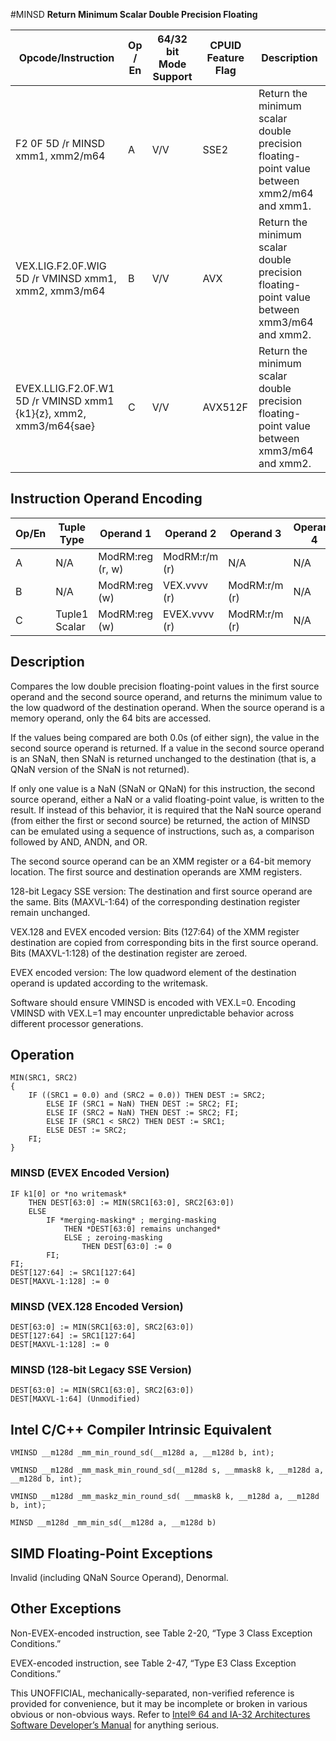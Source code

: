 #MINSD
**Return Minimum Scalar Double Precision Floating**

| Opcode/Instruction                                                | Op / En | 64/32 bit Mode Support | CPUID Feature Flag | Description                                                                                |
| ----------------------------------------------------------------- | ------- | ---------------------- | ------------------ | ------------------------------------------------------------------------------------------ |
| F2 0F 5D /r MINSD xmm1, xmm2/m64                                  | A       | V/V                    | SSE2               | Return the minimum scalar double precision floating-point value between xmm2/m64 and xmm1. |
| VEX.LIG.F2.0F.WIG 5D /r VMINSD xmm1, xmm2, xmm3/m64               | B       | V/V                    | AVX                | Return the minimum scalar double precision floating-point value between xmm3/m64 and xmm2. |
| EVEX.LLIG.F2.0F.W1 5D /r VMINSD xmm1 {k1}{z}, xmm2, xmm3/m64{sae} | C       | V/V                    | AVX512F            | Return the minimum scalar double precision floating-point value between xmm3/m64 and xmm2. |

## Instruction Operand Encoding

| Op/En | Tuple Type    | Operand 1        | Operand 2     | Operand 3     | Operand 4 |
| ----- | ------------- | ---------------- | ------------- | ------------- | --------- |
| A     | N/A           | ModRM:reg (r, w) | ModRM:r/m (r) | N/A           | N/A       |
| B     | N/A           | ModRM:reg (w)    | VEX.vvvv (r)  | ModRM:r/m (r) | N/A       |
| C     | Tuple1 Scalar | ModRM:reg (w)    | EVEX.vvvv (r) | ModRM:r/m (r) | N/A       |

## Description

Compares the low double precision floating-point values in the first source operand and the second source operand, and returns the minimum value to the low quadword of the destination operand. When the source operand is a memory operand, only the 64 bits are accessed.

If the values being compared are both 0.0s (of either sign), the value in the second source operand is returned. If a value in the second source operand is an SNaN, then SNaN is returned unchanged to the destination (that is, a QNaN version of the SNaN is not returned).

If only one value is a NaN (SNaN or QNaN) for this instruction, the second source operand, either a NaN or a valid floating-point value, is written to the result. If instead of this behavior, it is required that the NaN source operand (from either the first or second source) be returned, the action of MINSD can be emulated using a sequence of instructions, such as, a comparison followed by AND, ANDN, and OR.

The second source operand can be an XMM register or a 64-bit memory location. The first source and destination operands are XMM registers.

128-bit Legacy SSE version: The destination and first source operand are the same. Bits (MAXVL-1:64) of the corresponding destination register remain unchanged.

VEX.128 and EVEX encoded version: Bits (127:64) of the XMM register destination are copied from corresponding bits in the first source operand. Bits (MAXVL-1:128) of the destination register are zeroed.

EVEX encoded version: The low quadword element of the destination operand is updated according to the writemask.

Software should ensure VMINSD is encoded with VEX.L=0. Encoding VMINSD with VEX.L=1 may encounter unpredictable behavior across different processor generations.

## Operation

```
MIN(SRC1, SRC2)
{
    IF ((SRC1 = 0.0) and (SRC2 = 0.0)) THEN DEST := SRC2;
        ELSE IF (SRC1 = NaN) THEN DEST := SRC2; FI;
        ELSE IF (SRC2 = NaN) THEN DEST := SRC2; FI;
        ELSE IF (SRC1 < SRC2) THEN DEST := SRC1;
        ELSE DEST := SRC2;
    FI;
}

```

### MINSD (EVEX Encoded Version)

```
IF k1[0] or *no writemask*
    THEN DEST[63:0] := MIN(SRC1[63:0], SRC2[63:0])
    ELSE
        IF *merging-masking* ; merging-masking
            THEN *DEST[63:0] remains unchanged*
            ELSE ; zeroing-masking
                THEN DEST[63:0] := 0
        FI;
FI;
DEST[127:64] := SRC1[127:64]
DEST[MAXVL-1:128] := 0

```

### MINSD (VEX.128 Encoded Version)

```
DEST[63:0] := MIN(SRC1[63:0], SRC2[63:0])
DEST[127:64] := SRC1[127:64]
DEST[MAXVL-1:128] := 0

```

### MINSD (128-bit Legacy SSE Version)

```
DEST[63:0] := MIN(SRC1[63:0], SRC2[63:0])
DEST[MAXVL-1:64] (Unmodified)

```

## Intel C/C++ Compiler Intrinsic Equivalent

```
VMINSD __m128d _mm_min_round_sd(__m128d a, __m128d b, int);

```

```
VMINSD __m128d _mm_mask_min_round_sd(__m128d s, __mmask8 k, __m128d a, __m128d b, int);

```

```
VMINSD __m128d _mm_maskz_min_round_sd( __mmask8 k, __m128d a, __m128d b, int);

```

```
MINSD __m128d _mm_min_sd(__m128d a, __m128d b)

```

## SIMD Floating-Point Exceptions

Invalid (including QNaN Source Operand), Denormal.

## Other Exceptions

Non-EVEX-encoded instruction, see Table 2-20, “Type 3 Class Exception Conditions.”

EVEX-encoded instruction, see Table 2-47, “Type E3 Class Exception Conditions.”

This UNOFFICIAL, mechanically-separated, non-verified reference is provided for convenience, but it may be
incomplete or broken in various obvious or non-obvious
ways. Refer to [Intel® 64 and IA-32 Architectures Software Developer’s Manual](https://software.intel.com/en-us/download/intel-64-and-ia-32-architectures-sdm-combined-volumes-1-2a-2b-2c-2d-3a-3b-3c-3d-and-4) for anything serious.
